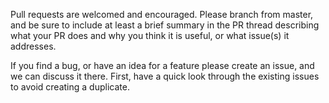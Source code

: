Pull requests are welcomed and encouraged. Please branch from master, and be sure to include at least a brief summary in the PR thread describing what your PR does and why you think it is useful, or what issue(s) it addresses.

If you find a bug, or have an idea for a feature please create an issue, and we can discuss it there. First, have a quick look through the existing issues to avoid creating a duplicate.
